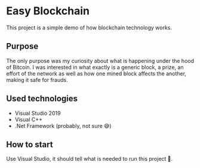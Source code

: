 # Easy Blockchain

This project is a simple demo of how blockchain technology works.

## Purpose

The only purpose was my curiosity about what is happening under the hood of Bitcoin. I was interested in what exactly is a generic block, a prize, an effort of the network as well as how one mined block affects the another, making it safe for frauds.

## Used technologies

- Visual Studio 2019
- Visual C++
- .Net Framework (probably, not sure 😅)

## How to start

Use Visual Studio, it should tell what is needed to run this project 🚀.
